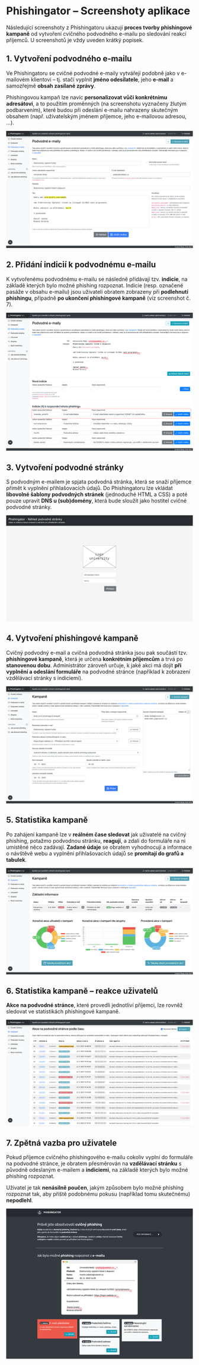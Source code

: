 # Phishingator – Screenshoty aplikace

Následující screenshoty z Phishingatoru ukazují **proces tvorby phishingové kampaně** od vytvoření cvičného podvodného e-mailu po sledování reakcí příjemců. U screenshotů je vždy uveden krátký popisek.



## 1. Vytvoření podvodného e-mailu

Ve Phishingatoru se cvičné podvodné e-maily vytvářejí podobně jako v e-mailovém klientovi – tj. stačí vyplnit **jméno odesílatele**, jeho **e-mail** a samozřejmě **obsah zasílané zprávy**.

Phishingovou kampaň lze navíc **personalizovat vůči konkrétnímu adresátovi**, a to použitím proměnných (na screenshotu vyznačeny žlutým podbarvením), které budou při odeslání e-mailu nahrazeny skutečným obsahem (např. uživatelským jménem příjemce, jeho e-mailovou adresou, ...).

![Vytvoření podvodného e-mailu](doc/images/01-phishing-training-email.png)


## 2. Přidání indicií k podvodnému e-mailu

K vytvořenému podvodnému e-mailu se následně přidávají tzv. **indicie**, na základě kterých bylo možné phishing rozpoznat. Indicie (resp. označené pasáže v obsahu e-mailu) jsou uživateli obratem zobrazeny při **podlehnutí phishingu**, případně **po ukončení phishingové kampaně** (viz screenshot č. 7).

![Přidání indicií k podvodnému e-mailu](doc/images/02-phishing-training-email-signs.png)



## 3. Vytvoření podvodné stránky

S podvodným e-mailem je spjata podvodná stránka, která se snaží příjemce přimět k vyplnění přihlašovacích údajů. Do Phishingatoru lze vkládat **libovolné šablony podvodných stránek** (jednoduché HTML a CSS) a poté pouze upravit **DNS u (sub)domény**, která bude sloužit jako hostitel cvičné podvodné stránky.

![Vytvoření podvodné stránky](doc/images/03-fraudulent-website-template.png)



## 4. Vytvoření phishingové kampaně

Cvičný podvodný e-mail a cvičná podvodná stránka jsou pak součástí tzv. **phishingové kampaně**, která je určena **konkrétním příjemcům** a trvá po **stanovenou dobu**. Administrátor zároveň určuje, k jaké akci má dojít **při vyplnění a odeslání formuláře** na podvodné stránce (například k zobrazení vzdělávací stránky s indiciemi).

![Vytvoření phishingové kampaně](doc/images/04-campaign.png)



## 5. Statistika kampaně

Po zahájení kampaně lze v **reálném čase sledovat** jak uživatelé na cvičný phishing, potažmo podvodnou stránku, **reagují**, a zdali do formuláře na ni umístěné něco zadávají. **Zadané údaje** se obratem vyhodnocují a informace o návštěvě webu a vyplnění přihlašovacích údajů se **promítají do grafů a tabulek**.

![Statistika kampaně](doc/images/05-campaign-stats.png)



## 6. Statistika kampaně – reakce uživatelů

**Akce na podvodné stránce**, které provedli jednotliví příjemci, lze rovněž sledovat ve statistikách phishingové kampaně.

![Statistika kampaně – reakce uživatelů](doc/images/06-campaign-stats-user-reactions.png)



## 7. Zpětná vazba pro uživatele

Pokud příjemce cvičného phishingového e-mailu cokoliv vyplní do formuláře na podvodné stránce, je obratem přesměrován na **vzdělávací stránku** s původně odeslaným e-mailem a **indiciemi**, na základě kterých bylo možné phishing rozpoznat.

Uživatel je tak **nenásilně poučen**, jakým způsobem bylo možné phishing rozpoznat tak, aby příště podobnému pokusu (například tomu skutečnému) **nepodlehl**.

![Zpětná vazba pro uživatele](doc/images/07-campaign-stats-user-summary.png)